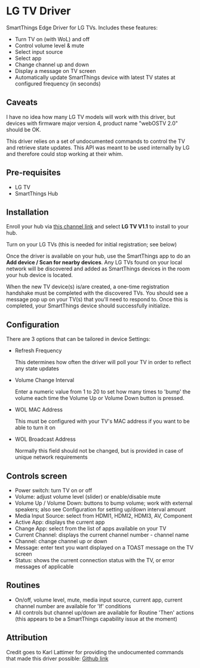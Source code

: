 # LG TV Driver
SmartThings Edge Driver for LG TVs.  Includes these features:
* Turn TV on (with WoL) and off
* Control volume level & mute
* Select input source
* Select app
* Change channel up and down
* Display a message on TV screen
* Automatically update SmartThings device with latest TV states at configured frequency (in seconds)

## Caveats
I have no idea how many LG TV models will work with this driver, but devices with firmware major version 4, product name "webOSTV 2.0" should be OK.

This driver relies on a set of undocumented commands to control the TV and retrieve state updates.  This API was meant to be used internally by LG and therefore could stop working at their whim.

## Pre-requisites
* LG TV
* SmartThings Hub

## Installation

Enroll your hub via [this channel link](https://bestow-regional.api.smartthings.com/invite/Q1jP7BqnNNlL) and select **LG TV V1.1** to install to your hub.

Turn on your LG TVs (this is needed for initial registration; see below)

Once the driver is available on your hub, use the SmartThings app to do an **Add device / Scan for nearby devices**.  Any LG TVs found on your local network will be discovered and added as SmartThings devices in the room your hub device is located.

When the new TV device(s) is/are created, a one-time registration handshake must be completed with the discovered TVs.  You should see a message pop up on your TV(s) that you'll need to respond to.  Once this is completed, your SmartThings device should successfully initialize.

## Configuration
There are 3 options that can be tailored in device Settings:
* Refresh Frequency
  
  This determines how often the driver will poll your TV in order to reflect any state updates
* Volume Change Interval

  Enter a numeric value from 1 to 20 to set how many times to 'bump' the volume each time the Volume Up or Volume Down button is pressed.
* WOL MAC Address
  
  This must be configured with your TV's MAC address if you want to be able to turn it on
* WOL Broadcast Address
  
  Normally this field should not be changed, but is provided in case of unique network requirements

## Controls screen
* Power switch: turn TV on or off
* Volume: adjust volume level (slider) or enable/disable mute
* Volume Up / Volume Down:  buttons to bump volume; work with external speakers; also see Configuration for setting up/down interval amount
* Media Input Source:  select from HDMI1, HDMI2, HDMI3, AV, Component
* Active App: displays the current app
* Change App:  select from the list of apps available on your TV
* Current Channel: displays the current channel number - channel name
* Channel: change channel up or down
* Message: enter text you want displayed on a TOAST message on the TV screen
* Status: shows the current connection status with the TV, or error messages of applicable

## Routines
* On/off, volume level, mute, media input source, current app, current channel number are available for 'If' conditions
* All controls but channel up/down are available for Routine 'Then' actions (this appears to be a SmartThings capability issue at the moment)

## Attribution
Credit goes to Karl Lattimer for providing the undocumented commands that made this driver possible:  [Github link](https://github.com/klattimer/LGWebOSRemote/tree/master/LGTV)

